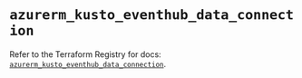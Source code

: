 # `azurerm_kusto_eventhub_data_connection`

Refer to the Terraform Registry for docs: [`azurerm_kusto_eventhub_data_connection`](https://registry.terraform.io/providers/hashicorp/azurerm/3.115.0/docs/resources/kusto_eventhub_data_connection).
